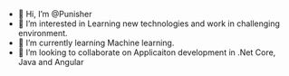 - 👋 Hi, I’m @Punisher
- 👀 I’m interested in Learning new technologies and work in challenging environment.
- 🌱 I’m currently learning Machine learning.
- 💞️ I’m looking to collaborate on Applicaiton development in .Net Core, Java and Angular

<!---
Deepak-Bhatia/Deepak-Bhatia is a ✨ special ✨ repository because its `README.md` (this file) appears on your GitHub profile.
You can click the Preview link to take a look at your changes.
--->

